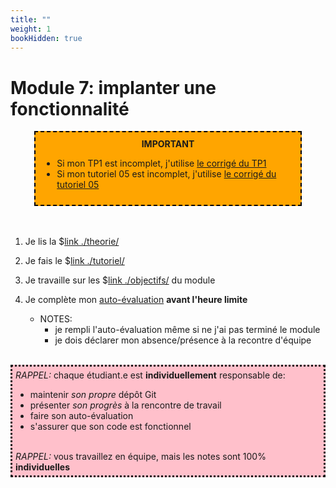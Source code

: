 ```yaml
---
title: ""
weight: 1
bookHidden: true
---
```



# Module 7: implanter une fonctionnalité

<!--

<center>
<video width="50%" src="rappel.webm" type="video/mp4" controls>
</center>

-->

<center>
<div style="background-color:orange;width:80%;border:2px dashed black;padding:10px">
<strong>IMPORTANT</strong>
<div style="text-align:left">
<ul>
<li>Si mon TP1 est incomplet, j'utilise <a href="/cegep/420-4F5-MO/modules/07/corrige_tp1/">le corrigé du TP1</a>
<li>Si mon tutoriel 05 est incomplet, j'utilise <a href="/cegep/420-4F5-MO/modules/07/corrige_tut05/">le corrigé du tutoriel 05</a>
</ul>
</div>
</center>


<br>
<br>


1. Je lis la $[link ./theorie/](théorie)

1. Je fais le $[link ./tutoriel/](tutoriel)

1. Je travaille sur les $[link ./objectifs/](objectifs) du module


1. Je complète mon <a href="https://cmontmorency.moodle.decclic.qc.ca/course/view.php?id=7374#section-8">auto-évaluation</a> **avant l'heure limite**
    * NOTES: 
        * je rempli l'auto-évaluation même si ne j'ai pas terminé le module
        * je dois déclarer mon absence/présence à la recontre d'équipe


<br>
<div style="padding:5px;background:pink;border-style:dotted" >
<i>RAPPEL:</i> chaque étudiant.e est <strong>individuellement</strong> responsable de:
<ul>
<li>maintenir <i>son propre</i> dépôt Git
<li>présenter <i>son progrès</i> à la rencontre de travail
<li>faire son auto-évaluation
<li>s'assurer que son code est fonctionnel
</ul> 
<br>
<i>RAPPEL:</i> vous travaillez en équipe, mais les notes sont 100% <strong>individuelles</strong>
</div>
